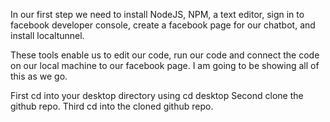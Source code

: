 In our first step we need to install NodeJS, NPM, a text editor, sign in to facebook developer console, create a facebook page for our chatbot, and install localtunnel.

These tools enable us to edit our code, run our code and connect the code on our local machine to our facebook page. 
I am going to be showing all of this as we go. 



First cd into your desktop directory using cd desktop
Second clone the github repo. 
Third cd into the cloned github repo.
